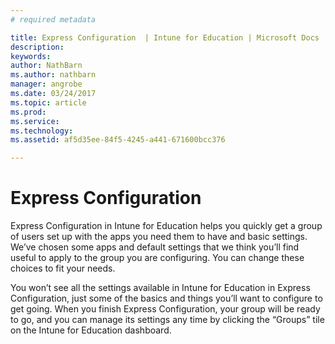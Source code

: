 ```yaml
---
# required metadata

title: Express Configuration  | Intune for Education | Microsoft Docs
description:
keywords:
author: NathBarn
ms.author: nathbarn
manager: angrobe
ms.date: 03/24/2017
ms.topic: article
ms.prod:
ms.service:
ms.technology:
ms.assetid: af5d35ee-84f5-4245-a441-671600bcc376

---
```


# Express Configuration

Express Configuration in Intune for Education helps you quickly get a group of users set up with the apps you need them to have and basic settings. We’ve chosen some apps and default settings that we think you’ll find useful to apply to the group you are configuring. You can change these choices to fit your needs.

You won’t see all the settings available in Intune for Education in Express Configuration, just some of the basics and things you’ll want to configure to get going. When you finish Express Configuration, your group will be ready to go, and you can manage its settings any time by clicking the “Groups” tile on the Intune for Education dashboard.
